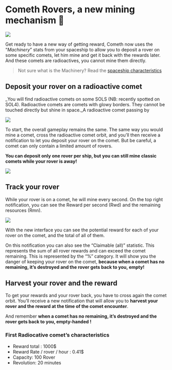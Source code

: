 # Cometh Rovers, a new mining mechanism 🤖



![](https://miro.medium.com/max/609/0*thZN7A5r0b0WjlHD)

Get ready to have a new way of getting reward, Cometh now uses the “_Machinery_” stats from your spaceship to allow you to deposit a rover on some specific comets, let him mine and get it back with the rewards later. And these comets are radioactives, you cannot mine them directly.

> Not sure what is the Machinery? Read the [spaceship characteristics](https://docs.cometh.io/spaceships/spaceship-characteristics)

## Deposit your rover on a radioactive comet <a id="a286"></a>

_You will find radioactive comets on some SOLS \(NB: recently spotted on SOL4\). Radioactive comets are comets with glowy borders. They cannot be touched directly but shine in space._A radioactive comet passing by

![](https://miro.medium.com/max/858/1*COkguFSYwIELLI4vKRqvKA.png)

To start, the overall gameplay remains the same. The same way you would mine a comet, cross the radioactive comet orbit, and you’ll then receive a notification to let you deposit your rover on the comet. But be careful, a comet can only contain a limited amount of rovers.

**You can deposit only one rover per ship, but you can still mine classic comets while your rover is away!**

![](https://miro.medium.com/max/292/0*ubXRk3WzoyFc0aoc)

## Track your rover <a id="ac7a"></a>

While your rover is on a comet, he will mine every second. On the top right notification, you can see the Reward per second \(Rwd\) and the remaining resources \(Rmn\).

![](https://miro.medium.com/max/581/0*D89IFOPRCLl2issh)

With the new interface you can see the potential reward for each of your rover on the comet, and the total of all of them.

On this notification you can also see the “Claimable \(all\)” statistic. This represents the sum of all rover rewards and can exceed the comet remaining. This is represented by the “%” category. It will show you the danger of keeping your rover on the comet, **because when a comet has no remaining, it’s destroyed and the rover gets back to you, empty!**

## Harvest your rover and the reward <a id="f662"></a>

To get your rewards and your rover back, you have to cross again the comet orbit. You’ll receive a new notification that will allow you to **harvest your rover and the reward at the time of the comet encounter**.

And remember **when a comet has no remaining, it’s destroyed and the rover gets back to you, empty-handed !**

### First Radiocative comet’s characteristics <a id="f0f9"></a>

* Reward total : 1000$
* Reward Rate / rover / hour : 0.41$
* Capacity: 100 Rover
* Revolution: 20 minutes

